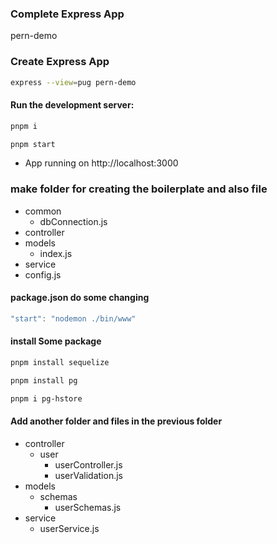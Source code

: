 ### Complete Express App
pern-demo

### Create Express App 

``` sh
express --view=pug pern-demo
```

#### Run the development server:

``` sh
pnpm i
```

```sh
pnpm start
```

- App running on 
http://localhost:3000

### make folder for creating the boilerplate and also file
- common 
  - dbConnection.js
- controller 
- models 
  - index.js
- service
- config.js

#### package.json do some changing

``` js
"start": "nodemon ./bin/www"
```

#### install Some package

```sh
pnpm install sequelize
```

```sh
pnpm install pg
```

```sh
pnpm i pg-hstore
```

#### Add another folder and files in the previous folder

- controller  
  - user 
    - userController.js
    - userValidation.js
- models
  - schemas 
     - userSchemas.js
- service
  - userService.js
